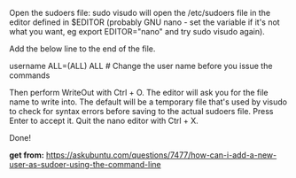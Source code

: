 Open the sudoers file: sudo visudo will open the /etc/sudoers file in the editor defined in $EDITOR (probably GNU nano - set the variable if it's not what you want, eg export EDITOR="nano" and try sudo visudo again).

Add the below line to the end of the file.

username ALL=(ALL) ALL   # Change the user name before you issue the commands

Then perform WriteOut with Ctrl + O. The editor will ask you for the file name to write into. The default will be a temporary file that's used by visudo to check for syntax errors before saving to the actual sudoers file. Press Enter to accept it. Quit the nano editor with Ctrl + X.

Done!

**get from:**
https://askubuntu.com/questions/7477/how-can-i-add-a-new-user-as-sudoer-using-the-command-line
